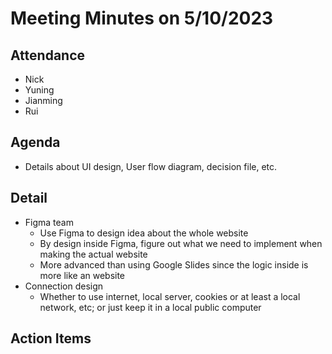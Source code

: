 # Meeting Minutes on 5/10/2023

## Attendance

* Nick
* Yuning
* Jianming
* Rui

## Agenda

* Details about UI design, User flow diagram, decision file, etc.

## Detail

* Figma team
  * Use Figma to design idea about the whole website
  * By design inside Figma, figure out what we need to implement when making the actual website
  * More advanced than using Google Slides since the logic inside is more like an website
* Connection design
  * Whether to use internet, local server, cookies or at least a local network, etc; or just keep it in a local public computer

## Action Items